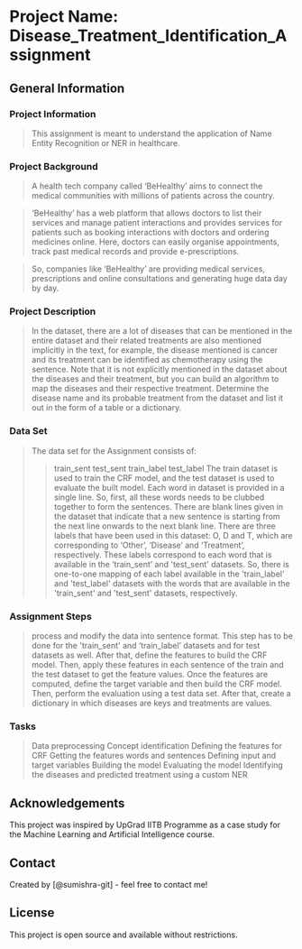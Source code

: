 # Project Name: Disease_Treatment_Identification_Assignment

## General Information

### Project Information

> This assignment is meant to understand the application of Name Entity Recognition or NER in healthcare.

### Project Background

> A health tech company called ‘BeHealthy’ aims to connect the medical communities with millions of patients across the country. 
 
> ‘BeHealthy’ has a web platform that allows doctors to list their services and manage patient interactions and provides services for patients such as booking interactions with doctors and ordering medicines online. Here, doctors can easily organise appointments, track past medical records and provide e-prescriptions.
 
> So, companies like ‘BeHealthy’ are providing medical services, prescriptions and online consultations and generating huge data day by day.

### Project Description

> In the dataset, there are a lot of diseases that can be mentioned in the entire dataset and their related treatments are also mentioned implicitly in the text, for example, the disease mentioned is cancer and its treatment can be identified as chemotherapy using the sentence.
> Note that it is not explicitly mentioned in the dataset about the diseases and their treatment, but you can build an algorithm to map the diseases and their respective treatment.
> Determine the disease name and its probable treatment from the dataset and list it out in the form of a table or a dictionary.

### Data Set

> The data set for the Assignment consists of:
>> train_sent
>> test_sent
>> train_label
>> test_label
> The train dataset is used to train the CRF model, and the test dataset is used to evaluate the built model.
> Each word in dataset is provided in a single line. So, first, all these words needs to be clubbed together to form the sentences. There are blank lines given in the dataset that  indicate that a new sentence is starting from the next line onwards to the next blank line.
> There are three labels that have been used in this dataset: O, D and T, which are corresponding to ‘Other’, ‘Disease’ and ‘Treatment’, respectively.
> These labels correspond to each word that is available in the ‘train_sent’ and 'test_sent' datasets. So, there is one-to-one mapping of each label available in the 'train_label' and 'test_label' datasets with the words that are available in the 'train_sent' and 'test_sent' datasets, respectively.

### Assignment Steps

> process and modify the data into sentence format. This step has to be done for the 'train_sent' and ‘train_label’ datasets and for test datasets as well.
> After that, define the features to build the CRF model.
> Then, apply these features in each sentence of the train and the test dataset to get the feature values.
> Once the features are computed, define the target variable and then build the CRF model.
> Then, perform the evaluation using a test data set.
> After that, create a dictionary in which diseases are keys and treatments are values.

### Tasks

> Data preprocessing
> Concept identification
> Defining the features for CRF
> Getting the features words and sentences
> Defining input and target variables
> Building the model
> Evaluating the model
> Identifying the diseases and predicted treatment using a custom NER


## Acknowledgements

This project was inspired by UpGrad IITB Programme as a case study for the Machine Learning and Artificial Intelligence course.

## Contact

Created by [@sumishra-git] - feel free to contact me!

<!-- Optional -->

<!-- ## License -->

## License

This project is open source and available without restrictions.

